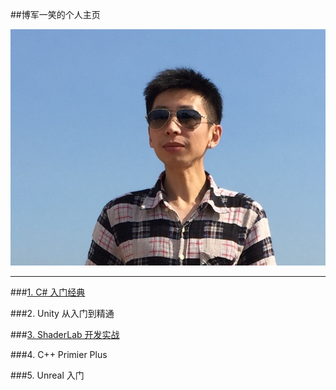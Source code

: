 ##博军一笑的个人主页

![博军一笑](/assets/头像.JPG)

---


###[1. C# 入门经典](https://shenjun4csharp.github.io/csharphtml/)

###2. Unity 从入门到精通

###[3. ShaderLab 开发实战]()

###4. C++ Primier Plus

###5. Unreal 入门

